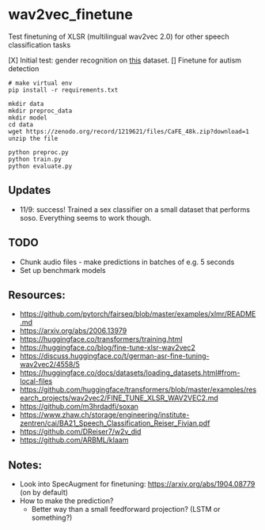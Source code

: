 # wav2vec_finetune

Test finetuning of XLSR (multilingual wav2vec 2.0) for other speech classification tasks

[X] Initial test: gender recognition on [this](https://zenodo.org/record/1219621#.YTcmxS2w0ws) dataset.
[] Finetune for autism detection
```
# make virtual env
pip install -r requirements.txt

mkdir data
mkdir preproc_data
mkdir model
cd data
wget https://zenodo.org/record/1219621/files/CaFE_48k.zip?download=1
unzip the file 

python preproc.py
python train.py
python evaluate.py
```

## Updates
- 11/9: success! Trained a sex classifier on a small dataset that performs soso. Everything seems to work though.

## TODO
- Chunk audio files - make predictions in batches of e.g. 5 seconds
- Set up benchmark models

## Resources: 
- https://github.com/pytorch/fairseq/blob/master/examples/xlmr/README.md
- https://arxiv.org/abs/2006.13979
- https://huggingface.co/transformers/training.html
- https://huggingface.co/blog/fine-tune-xlsr-wav2vec2
- https://discuss.huggingface.co/t/german-asr-fine-tuning-wav2vec2/4558/5
- https://huggingface.co/docs/datasets/loading_datasets.html#from-local-files
- https://github.com/huggingface/transformers/blob/master/examples/research_projects/wav2vec2/FINE_TUNE_XLSR_WAV2VEC2.md
- https://github.com/m3hrdadfi/soxan
- https://www.zhaw.ch/storage/engineering/institute-zentren/cai/BA21_Speech_Classification_Reiser_Fivian.pdf
- https://github.com/DReiser7/w2v_did
- https://github.com/ARBML/klaam

## Notes:
- Look into SpecAugment for finetuning: https://arxiv.org/abs/1904.08779 (on by default)
- How to make the prediction? 
  - Better way than a small feedforward projection? (LSTM or something?)
